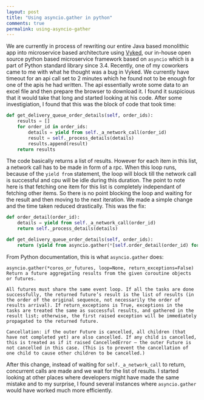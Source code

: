 ```yaml
--- 
layout: post 
title: "Using asyncio.gather in python" 
comments: true 
permalink: using-asyncio-gather 
--- 
```


We are currently in process of rewriting our entire Java based monolithic app into microservice based architecture using [Vyked](https://github.com/kashifrazzaqui/vyked), our in-house open source python based microservice framework based on `asyncio` which is a part of Python standard library since 3.4. Recently, one of my coworkers came to me with what he thought was a bug in Vyked. We currently have timeout for an api call set to 2 minutes which he found not to be enough for one of the apis he had written. The api essentially wrote some data to an excel file and then prepare the browser to download it. I found it suspicious that it would take that long and started looking at his code. After some investigiation, I found that this was the block of code that took time:

```python 
def get_delivery_queue_order_details(self, order_ids): 
	results = [] 
	for order_id in order_ids: 
		details = yield from self._a_network_call(order_id) 
		result = self._process_details(details) 
		results.append(result) 
	return results 
``` 

The code basically returns a list of results. However for each item in this list, a network call has to be made in form of a rpc. When this loop runs, because of the `yield from` statement, the loop will block till the network call is successful and cpu will be idle during this duration. The point to note here is that fetching one item for this list is completely independant of fetching other items. So there is no point blocking the loop and waiting for the result and then moving to the next iteration. We made a simple change and the time taken reduced drastically. This was the fix: 

```python 
def order_detail(order_id): 
	details = yield from self._a_network_call(order_id) 
	return self._process_details(details) 

def get_delivery_queue_order_details(self, order_ids): 
	return (yield from asyncio.gather(*[self.order_detail(order_id) for order_id in order_ids]) 
``` 

From Python documentation, this is what `asyncio.gather` does: 

``` 
asyncio.gather(*coros_or_futures, loop=None, return_exceptions=False)
Return a future aggregating results from the given coroutine objects or futures.

All futures must share the same event loop. If all the tasks are done successfully, the returned future’s result is the list of results (in the order of the original sequence, not necessarily the order of results arrival). If return_exceptions is True, exceptions in the tasks are treated the same as successful results, and gathered in the result list; otherwise, the first raised exception will be immediately propagated to the returned future.

Cancellation: if the outer Future is cancelled, all children (that have not completed yet) are also cancelled. If any child is cancelled, this is treated as if it raised CancelledError – the outer Future is not cancelled in this case. (This is to prevent the cancellation of one child to cause other children to be cancelled.)
``` 

After this change, instead of waiting for `self._a_network_call` to return, concurrent calls are made and we wait for the list of results. I started looking at other places where developers might have made the same mistake and to my surprise, I found several instances where `asyncio.gather` would have worked much more efficiently.
